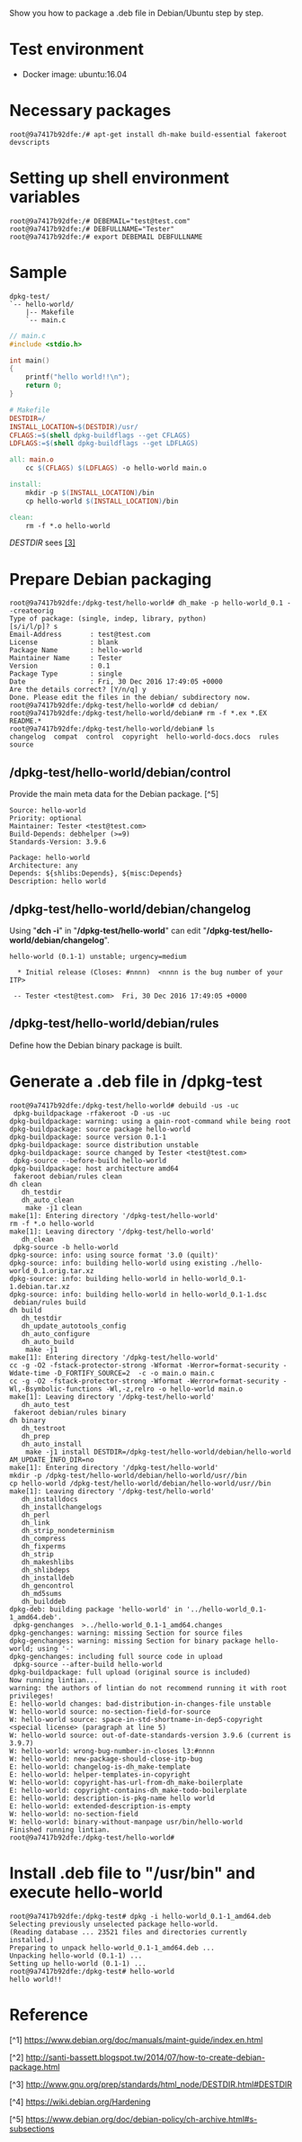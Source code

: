 Show you how to package a .deb file in Debian/Ubuntu step by step.

# Test environment
* Docker image: ubuntu:16.04

# Necessary packages
    root@9a7417b92dfe:/# apt-get install dh-make build-essential fakeroot devscripts

# Setting up shell environment variables
    root@9a7417b92dfe:/# DEBEMAIL="test@test.com"
    root@9a7417b92dfe:/# DEBFULLNAME="Tester"
    root@9a7417b92dfe:/# export DEBEMAIL DEBFULLNAME

# Sample
    dpkg-test/
    `-- hello-world/
        |-- Makefile
        `-- main.c

```c
// main.c
#include <stdio.h>

int main()
{
    printf("hello world!!\n");
    return 0;
}
```

```makefile
# Makefile
DESTDIR=/
INSTALL_LOCATION=$(DESTDIR)/usr/
CFLAGS:=$(shell dpkg-buildflags --get CFLAGS)
LDFLAGS:=$(shell dpkg-buildflags --get LDFLAGS)

all: main.o
	cc $(CFLAGS) $(LDFLAGS) -o hello-world main.o

install:
	mkdir -p $(INSTALL_LOCATION)/bin
	cp hello-world $(INSTALL_LOCATION)/bin

clean:
	rm -f *.o hello-world
```
*DESTDIR* sees [[3]](http://www.gnu.org/prep/standards/html_node/DESTDIR.html#DESTDIR
)

# Prepare Debian packaging
    root@9a7417b92dfe:/dpkg-test/hello-world# dh_make -p hello-world_0.1 --createorig
    Type of package: (single, indep, library, python)
    [s/i/l/p]? s
    Email-Address       : test@test.com
    License             : blank
    Package Name        : hello-world
    Maintainer Name     : Tester
    Version             : 0.1
    Package Type        : single
    Date                : Fri, 30 Dec 2016 17:49:05 +0000
    Are the details correct? [Y/n/q] y
    Done. Please edit the files in the debian/ subdirectory now.
    root@9a7417b92dfe:/dpkg-test/hello-world# cd debian/
    root@9a7417b92dfe:/dpkg-test/hello-world/debian# rm -f *.ex *.EX README.*
    root@9a7417b92dfe:/dpkg-test/hello-world/debian# ls
    changelog  compat  control  copyright  hello-world-docs.docs  rules  source

## /dpkg-test/hello-world/debian/control

Provide the main meta data for the Debian package. [^5]

    Source: hello-world
    Priority: optional
    Maintainer: Tester <test@test.com>
    Build-Depends: debhelper (>=9)
    Standards-Version: 3.9.6
    
    Package: hello-world
    Architecture: any
    Depends: ${shlibs:Depends}, ${misc:Depends}
    Description: hello world
    
## /dpkg-test/hello-world/debian/changelog

Using "**dch -i**" in "**/dpkg-test/hello-world**" can edit "**/dpkg-test/hello-world/debian/changelog**".

    hello-world (0.1-1) unstable; urgency=medium
    
      * Initial release (Closes: #nnnn)  <nnnn is the bug number of your ITP>
    
     -- Tester <test@test.com>  Fri, 30 Dec 2016 17:49:05 +0000

## /dpkg-test/hello-world/debian/rules

Define how the Debian binary package is built.

# Generate a .deb file in /dpkg-test

    root@9a7417b92dfe:/dpkg-test/hello-world# debuild -us -uc
     dpkg-buildpackage -rfakeroot -D -us -uc
    dpkg-buildpackage: warning: using a gain-root-command while being root
    dpkg-buildpackage: source package hello-world
    dpkg-buildpackage: source version 0.1-1
    dpkg-buildpackage: source distribution unstable
    dpkg-buildpackage: source changed by Tester <test@test.com>
     dpkg-source --before-build hello-world
    dpkg-buildpackage: host architecture amd64
     fakeroot debian/rules clean
    dh clean 
       dh_testdir
       dh_auto_clean
    	make -j1 clean
    make[1]: Entering directory '/dpkg-test/hello-world'
    rm -f *.o hello-world
    make[1]: Leaving directory '/dpkg-test/hello-world'
       dh_clean
     dpkg-source -b hello-world
    dpkg-source: info: using source format '3.0 (quilt)'
    dpkg-source: info: building hello-world using existing ./hello-world_0.1.orig.tar.xz
    dpkg-source: info: building hello-world in hello-world_0.1-1.debian.tar.xz
    dpkg-source: info: building hello-world in hello-world_0.1-1.dsc
     debian/rules build
    dh build 
       dh_testdir
       dh_update_autotools_config
       dh_auto_configure
       dh_auto_build
    	make -j1
    make[1]: Entering directory '/dpkg-test/hello-world'
    cc -g -O2 -fstack-protector-strong -Wformat -Werror=format-security -Wdate-time -D_FORTIFY_SOURCE=2  -c -o main.o main.c
    cc -g -O2 -fstack-protector-strong -Wformat -Werror=format-security -Wl,-Bsymbolic-functions -Wl,-z,relro -o hello-world main.o
    make[1]: Leaving directory '/dpkg-test/hello-world'
       dh_auto_test
     fakeroot debian/rules binary
    dh binary 
       dh_testroot
       dh_prep
       dh_auto_install
    	make -j1 install DESTDIR=/dpkg-test/hello-world/debian/hello-world AM_UPDATE_INFO_DIR=no
    make[1]: Entering directory '/dpkg-test/hello-world'
    mkdir -p /dpkg-test/hello-world/debian/hello-world/usr//bin
    cp hello-world /dpkg-test/hello-world/debian/hello-world/usr//bin
    make[1]: Leaving directory '/dpkg-test/hello-world'
       dh_installdocs
       dh_installchangelogs
       dh_perl
       dh_link
       dh_strip_nondeterminism
       dh_compress
       dh_fixperms
       dh_strip
       dh_makeshlibs
       dh_shlibdeps
       dh_installdeb
       dh_gencontrol
       dh_md5sums
       dh_builddeb
    dpkg-deb: building package 'hello-world' in '../hello-world_0.1-1_amd64.deb'.
     dpkg-genchanges  >../hello-world_0.1-1_amd64.changes
    dpkg-genchanges: warning: missing Section for source files
    dpkg-genchanges: warning: missing Section for binary package hello-world; using '-'
    dpkg-genchanges: including full source code in upload
     dpkg-source --after-build hello-world
    dpkg-buildpackage: full upload (original source is included)
    Now running lintian...
    warning: the authors of lintian do not recommend running it with root privileges!
    E: hello-world changes: bad-distribution-in-changes-file unstable
    W: hello-world source: no-section-field-for-source
    W: hello-world source: space-in-std-shortname-in-dep5-copyright <special license> (paragraph at line 5)
    W: hello-world source: out-of-date-standards-version 3.9.6 (current is 3.9.7)
    W: hello-world: wrong-bug-number-in-closes l3:#nnnn
    W: hello-world: new-package-should-close-itp-bug
    E: hello-world: changelog-is-dh_make-template
    E: hello-world: helper-templates-in-copyright
    W: hello-world: copyright-has-url-from-dh_make-boilerplate
    E: hello-world: copyright-contains-dh_make-todo-boilerplate
    E: hello-world: description-is-pkg-name hello world
    E: hello-world: extended-description-is-empty
    W: hello-world: no-section-field
    W: hello-world: binary-without-manpage usr/bin/hello-world
    Finished running lintian.
    root@9a7417b92dfe:/dpkg-test/hello-world# 

# Install .deb file to "/usr/bin" and execute hello-world

    root@9a7417b92dfe:/dpkg-test# dpkg -i hello-world_0.1-1_amd64.deb 
    Selecting previously unselected package hello-world.
    (Reading database ... 23521 files and directories currently installed.)
    Preparing to unpack hello-world_0.1-1_amd64.deb ...
    Unpacking hello-world (0.1-1) ...
    Setting up hello-world (0.1-1) ...
    root@9a7417b92dfe:/dpkg-test# hello-world
    hello world!!
    
# Reference
[^1] https://www.debian.org/doc/manuals/maint-guide/index.en.html

[^2] http://santi-bassett.blogspot.tw/2014/07/how-to-create-debian-package.html

[^3] http://www.gnu.org/prep/standards/html_node/DESTDIR.html#DESTDIR

[^4] https://wiki.debian.org/Hardening

[^5] https://www.debian.org/doc/debian-policy/ch-archive.html#s-subsections